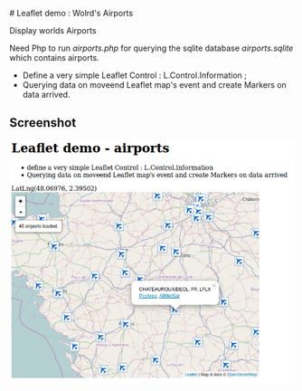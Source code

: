 # Leaflet demo : Wolrd's Airports

Display worlds Airports

Need Php to run *airports.php* for querying the sqlite database *airports.sqlite* which contains airports.

* Define a very simple Leaflet Control : L.Control.Information ;
* Querying data on moveend Leaflet map's event and create Markers on data arrived.

## Screenshot

![drag](https://raw.githubusercontent.com/Cyrille37/leaflet.tips/master/airports/screenshot.png)
